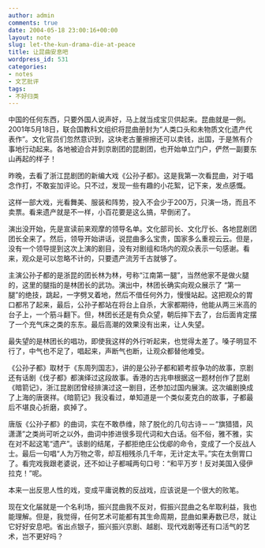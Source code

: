 ```yaml
---
author: admin
comments: true
date: 2004-05-18 23:00:16+00:00
layout: note
slug: let-the-kun-drama-die-at-peace
title: 让昆曲安息吧
wordpress_id: 531
categories:
- notes
- 文艺批评
tags:
- 不好归类
---
```


中国的任何东西，只要外国人说声好，马上就当成宝贝供起来。昆曲就是一例。2001年5月18日，联合国教科文组织将昆曲册封为“人类口头和未物质文化遗产代表作”。文化官员们忽然意识到，这块老古董擦擦还可以卖钱，出国，于是煞有介事地行动起来。各地被迫合并到京剧团的昆剧团，也开始单立门户，俨然一副要东山再起的样子！
 
昨晚，去看了浙江昆剧团的新编大戏《公孙子都》。这是我第一次看昆曲，对于唱念作打，不敢妄加评论。只不过，发现一些有趣的小花絮，记下来，发点感慨。
 
这样一部大戏，光看舞美、服装和阵势，投入不会少于200万，只演一场，而且不卖票。看来遗产就是不一样，小百花要是这么搞，早倒闭了。
 
演出没开始，先是宣读前来观摩的领导名单。文化部司长、文化厅长、各地昆剧团团长全来了。然后，领导开始讲话，说昆曲多么宝贵，国家多么重视云云。但是，没有一个领导提到这次上演的剧目，没有对剧组和场内的观众表示一句感谢。看来，观众是可以忽略不计的，只要遗产流芳千古就够了。
 
主演公孙子都的是浙昆的团长林为林，号称“江南第一腿”，当然他家不是做火腿的，这里的腿指的是林团长的武功。演出中，林团长确实向观众展示了 “第一腿”的绝技，跳起，一字劈叉着地，然后不借任何外力，慢慢站起。这把观众的胃口都吊了起来，最后，公孙子都站在将台上自杀，大家都期待，他能从两三米高的台子上，一个筋斗翻下。但，林团长还是有负众望，朝后摔下去了，台后面肯定摆了一个充气床之类的东东。最后高潮的效果没有出来，让人失望。
 
最失望的是林团长的唱功，即使我这样的外行听起来，也觉得太差了。嗓子明显不行了，中气也不足了，唱起来，声断气也断，让观众都替他难受。
 
《公孙子都》取材于《东周列国志》，讲的是公孙子都和颖考叔争功的故事，京剧还有话剧《伐子都》都演绎过这段故事。香港的古兆申根据这一题材创作了昆剧《暗箭记》，浙江昆剧团曾经排演过这一剧目，还参加过国内展演。这次编剧换成了上海的唐褒祥。《暗箭记》我没看过，单知道是一个类似麦克白的故事，子都最后不堪良心折磨，疯掉了。
 
唐版《公孙子都》的曲词，实在不敢恭维，除了脱化的几句古诗－－“旗猎猎，风潇潇”之类尚可听之以外，曲词中掺进很多现代词和大白话。俗不俗，雅不雅，实在对不起这笔“遗产”。该剧的结尾，子都拒绝庄公伐郕的命令，变成了一个反战人士。最后一句唱“人为万物之零，却互相残杀几千年，无计定太平。”实在太倒胃口了。看完戏我跟老婆说，还不如让子都喊两句口号：“和平万岁！反对美国入侵伊拉克！”呢。
 
本来一出反思人性的戏，变成平庸说教的反战戏，应该说是一个很大的败笔。
 
现在文化届就是一个名利场，振兴昆曲我不反对，假振兴昆曲之名牟取利益，我也能理解。但是，我觉得，任何艺术可能都有其生命周期，昆曲如果寿数已尽，就让它好好安息吧。省出点银子，振兴振兴京剧、越剧、现代戏剧等还有口活气的艺术，岂不更好吗？
